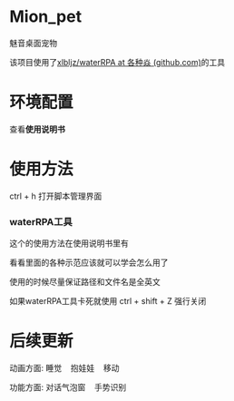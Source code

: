 # Mion_pet

魅音桌面宠物

该项目使用了[xlbljz/waterRPA at 各种焱 (github.com)](https://github.com/xlbljz/waterRPA/tree/%E5%90%84%E7%A7%8D%E7%84%B1)的工具

# 环境配置

查看**使用说明书**

# 使用方法

ctrl + h 打开脚本管理界面

### waterRPA工具

这个的使用方法在使用说明书里有

看看里面的各种示范应该就可以学会怎么用了

使用的时候尽量保证路径和文件名是全英文

如果waterRPA工具卡死就使用 ctrl + shift + Z 强行关闭

# 后续更新

动画方面: 睡觉    抱娃娃    移动

功能方面: 对话气泡窗    手势识别
